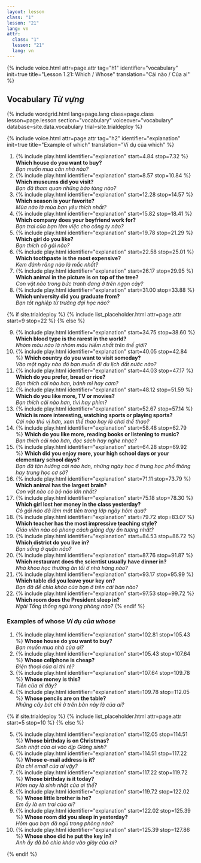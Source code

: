 ```yaml
---
layout: lesson
class: "1"
lesson: "21"
lang: vn
attr:
  class: "1"
  lesson: "21"
  lang: vn
---
```


{%  include voice.html attr=page.attr                     tag="h1"
	identifier="vocabulary"  init=true
	title="Lesson 1.21: Which / Whose"
	translation="Cái nào / Của ai"
%}

## Vocabulary   *Từ vựng*

{% include wordgrid.html lang=page.lang
		class=page.class 
		lesson=page.lesson 
		section="vocabulary"
		voiceover="vocabulary"
		database=site.data.vocabulary 
		trial=site.trialdeploy %}
		

{%  include voice.html attr=page.attr                     tag="h2"
	identifier="explanation"  init=true
	title="Example of which"
	translation="Ví dụ của which"
%}

1. {% include play.html identifier="explanation" start=4.84 stop=7.32 %} **Which house do you want to buy?**  
*Bạn muốn mua căn nhà nào?*
2. {% include play.html identifier="explanation" start=8.57 stop=10.84 %} **Which museums did you visit?**  
*Bạn đã tham quan những bảo tàng nào?*
3. {% include play.html identifier="explanation" start=12.28 stop=14.57 %} **Which season is your favorite?**  
*Mùa nào là mùa bạn yêu thích nhất?*
4. {% include play.html identifier="explanation" start=15.82 stop=18.41 %} **Which company does your boyfriend work for?**  
*Bạn trai của bạn làm việc cho công ty nào?*
5. {% include play.html identifier="explanation" start=19.78 stop=21.29 %} **Which girl do you like?**  
*Bạn thích cô gái nào?*
6. {% include play.html identifier="explanation" start=22.58 stop=25.01 %} **Which toothpaste is the most expensive?**  
*Kem đánh răng nào là mắc nhất?*
7. {% include play.html identifier="explanation" start=26.17 stop=29.95 %} **Which animal in the picture is on top of the tree?**  
*Con vật nào trong bức tranh đang ở trên ngọn cây?*
8. {% include play.html identifier="explanation" start=31.00 stop=33.88 %} **Which university did you graduate from?**  
*Bạn tốt nghiệp từ trường đại học nào?*

{% if site.trialdeploy %}
	{% include list_placeholder.html  attr=page.attr     start=9 stop=22 %}
	{% else %}

9. {% include play.html identifier="explanation" start=34.75 stop=38.60 %} **Which blood type is the rarest in the world?**  
*Nhóm màu nào là nhóm máu hiếm nhất trên thế giới?*
10. {% include play.html identifier="explanation" start=40.05 stop=42.84 %} **Which country do you want to visit someday?**  
*Vào một ngày nào đó bạn muốn đi du lịch đất nước nào?*
11. {% include play.html identifier="explanation" start=44.03 stop=47.17 %} **Which do you prefer, bread or rice?**  
*Bạn thích cái nào hơn, bánh mì hay cơm?*
12. {% include play.html identifier="explanation" start=48.12 stop=51.59 %} **Which do you like more, TV or movies?**  
*Bạn thích cái nào hơn, tivi hay phim?*
13. {% include play.html identifier="explanation" start=52.67 stop=57.14 %} **Which is more interesting, watching sports or playing sports?**  
*Cái nào thú vị hơn, xem thể thao hay là chơi thể thao?*
14. {% include play.html identifier="explanation" start=58.48 stop=62.79 %} **Which do you like more, reading books or listening to music?**  
*Bạn thích cái nào hơn, đọc sách hay nghe nhạc?*
15. {% include play.html identifier="explanation" start=64.28 stop=69.92 %} **Which did you enjoy more, your high school days or your elementary school days?**  
*Bạn đã tận hưởng cái nào hơn, những ngày học ở trung học phổ thông hay trung học cơ sở?*
16. {% include play.html identifier="explanation" start=71.11 stop=73.79 %} **Which animal has the largest brain?**  
*Con vật nào có bộ não lớn nhất?*
17. {% include play.html identifier="explanation" start=75.18 stop=78.30 %} **Which girl lost her money in the class yesterday?**  
*Cô gái nào đã làm mất tiền trong lớp ngày hôm qua?*
18. {% include play.html identifier="explanation" start=79.72 stop=83.07 %} **Which teacher has the most impressive teaching style?**  
*Giáo viên nào có phong cách giảng dạy ấn tượng nhất?*
19. {% include play.html identifier="explanation" start=84.53 stop=86.72 %} **Which district do you live in?**  
*Bạn sống ở quận nào?*
20. {% include play.html identifier="explanation" start=87.76 stop=91.87 %} **Which restaurant does the scientist usually have dinner in?**  
*Nhà khoa học thường ăn tối ở nhà hàng nào?*
21. {% include play.html identifier="explanation" start=93.17 stop=95.99 %} **Which table did you leave your key on?**  
*Bạn đã để chìa khóa của bạn ở trên cái bàn nào?*
22. {% include play.html identifier="explanation" start=97.53 stop=99.72 %} **Which room does the President sleep in?**  
*Ngài Tổng thống ngủ trong phòng nào?*
{% endif %}
### Examples of whose   *Ví dụ của whose*
1. {% include play.html identifier="explanation" start=102.81 stop=105.43 %} **Whose house do you want to buy?**  
*Bạn muốn mua nhà của ai?*
2. {% include play.html identifier="explanation" start=105.43 stop=107.64 %} **Whose cellphone is cheap?**  
*Điện thoại của ai thì rẻ?*
3. {% include play.html identifier="explanation" start=107.64 stop=109.78 %} **Whose money is this?**  
*Tiền của ai đây?*
4. {% include play.html identifier="explanation" start=109.78 stop=112.05 %} **Whose pencils are on the table?**  
*Những cây bút chì ở trên bàn này là của ai?*

{% if site.trialdeploy %}
	{% include list_placeholder.html  attr=page.attr     start=5 stop=10 %}
	{% else %}

5. {% include play.html identifier="explanation" start=112.05 stop=114.51 %} **Whose birthday is on Christmas?**  
*Sinh nhật của ai vào dịp Giáng sinh?*
6. {% include play.html identifier="explanation" start=114.51 stop=117.22 %} **Whose e-mail address is it?**  
*Địa chỉ email của ai vậy?*
7. {% include play.html identifier="explanation" start=117.22 stop=119.72 %} **Whose birthday is it today?**  
*Hôm nay là sinh nhật của ai thế?*
8. {% include play.html identifier="explanation" start=119.72 stop=122.02 %} **Whose little brother is he?**  
*Em ấy là em trai của ai?*
9. {% include play.html identifier="explanation" start=122.02 stop=125.39 %} **Whose room did you sleep in yesterday?**  
*Hôm qua bạn đã ngủ trong phòng nào?*
10. {% include play.html identifier="explanation" start=125.39 stop=127.86 %} **Whose shoe did he put the key in?**  
*Anh ấy đã bỏ chìa khóa vào giày của ai?*

{% endif %}

